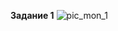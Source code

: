 **Задание 1**
![pic_mon_1](https://github.com/beast86m/smon24/assets/47268167/8fbe1312-9de2-477a-b947-b9aac06d53dc)
